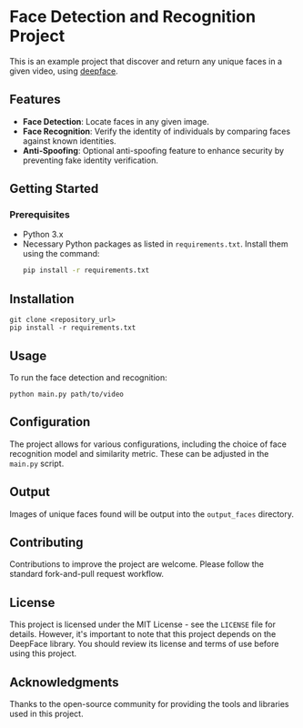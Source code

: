 # Face Detection and Recognition Project

This is an example project that discover and return any unique faces in a given video, using [deepface](https://github.com/serengil/deepface).

## Features

- **Face Detection**: Locate faces in any given image.
- **Face Recognition**: Verify the identity of individuals by comparing faces against known identities.
- **Anti-Spoofing**: Optional anti-spoofing feature to enhance security by preventing fake identity verification.

## Getting Started

### Prerequisites

- Python 3.x
- Necessary Python packages as listed in `requirements.txt`. Install them using the command:
  ```sh
  pip install -r requirements.txt
  ```

## Installation

```
git clone <repository_url>
pip install -r requirements.txt
```

## Usage

To run the face detection and recognition:

```
python main.py path/to/video
```

## Configuration

The project allows for various configurations, including the choice of face recognition model and similarity metric. These can be adjusted in the `main.py` script.

## Output

Images of unique faces found will be output into the `output_faces` directory.

## Contributing

Contributions to improve the project are welcome. Please follow the standard fork-and-pull request workflow.

## License

This project is licensed under the MIT License - see the `LICENSE` file for details. However, it's important to note that this project depends on the DeepFace library. You should review its license and terms of use before using this project.

## Acknowledgments

Thanks to the open-source community for providing the tools and libraries used in this project.
